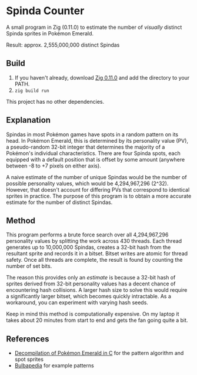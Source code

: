 # Spinda Counter
A small program in Zig (0.11.0) to estimate the number of *visually* distinct Spinda sprites in Pokémon Emerald.

Result: approx. 2,555,000,000 distinct Spindas

## Build
1. If you haven't already, download [Zig 0.11.0](https://ziglang.org/download/) and add the directory to your PATH.
2. `zig build run`

This project has no other dependencies.

## Explanation
Spindas in most Pokémon games have spots in a random pattern on its head. In Pokémon Emerald, this is determined by its personality value (PV), a pseudo-random 32-bit integer that determines the majority of a Pokémon's individual characteristics. There are four Spinda spots, each equipped with a default position that is offset by some amount (anywhere between -8 to +7 pixels on either axis). 

A naive estimate of the number of unique Spindas would be the number of possible personality values, which would be 4,294,967,296 (2^32). However, that doesn't account for differing PVs that correspond to identical sprites in practice. The purpose of this program is to obtain a more accurate estimate for the number of distinct Spindas.

## Method
This program performs a brute force search over all 4,294,967,296 personality values by splitting the work across 430 threads. Each thread generates up to 10,000,000 Spindas, creates a 32-bit hash from the resultant sprite and records it in a bitset. Bitset writes are atomic for thread safety. Once all threads are complete, the result is found by counting the number of set bits.

The reason this provides only an *estimate* is because a 32-bit hash of sprites derived from 32-bit personality values has a decent chance of encountering hash collisions. A larger hash size to solve this would require a significantly larger bitset, which becomes quickly intractable. As a workaround, you can experiment with varying hash seeds.

Keep in mind this method is computationally expensive. On my laptop it takes about 20 minutes from start to end and gets the fan going quite a bit.

## References
- [Decompilation of Pokémon Emerald in C](https://github.com/pret/pokeemerald/blob/6385f0426d0ad48d46b63a433b38170e94dca0af/src/pokemon.c#L5686) for the pattern algorithm and spot sprites
- [Bulbapedia](https://bulbapedia.bulbagarden.net/wiki/Spinda_(Pok%C3%A9mon)) for example patterns